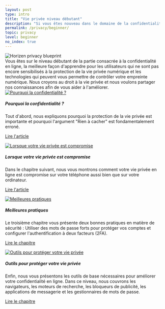 ```yaml
---
layout: post
type: intro
title: "Vie privée niveau débutant"
description: "Si vous êtes nouveau dans le domaine de la confidentialité numérique, vous pouvez savoir où votre vie privée est compromise et comment vous pouvez la protéger."
permalink: /privacy/beginner/
topic: privacy
level: beginner
no_index: true
---
```


<div class="row mb-3">
    <div class="col-md-3">
        <img src="/assets/img/icons/topics/privacy-blueprint.svg" alt="Horizen privacy blueprint" class="lead-icon"/>
    </div>
    <div class="col-md-9 lead">
        Vous êtes sur le niveau débutant de la partie consacrée à la confidentialité en ligne, la meilleure façon d'apprendre pour les utilisateurs qui ne sont pas encore sensibilisés à la protection de la vie privée numérique et les technologies qui peuvent vous permettre de contrôler votre empreinte numérique. Nous croyons au droit à la vie privée et nous voulons partager nos connaissances afin de vous aider à l'améliorer.
    </div>
</div>


<div class="row mt-5">
    <div class="col-md-3">
        <a href="{{ site.baseurl }}{% post_url /privacy/beginner/2023-01-01-the-nothing-to-hide-argument %}">
            <img src="/assets/post_files/privacy/beginner/intro/why.svg" alt="Pourquoi la confidentialité ?" />
        </a>
    </div>
    <div class="col-md-9">
        <h5 class="intro-article-title">Pourquoi la confidentialité ?</h5>
        <p class="mb-1">
            Tout d'abord, nous expliquons pourquoi la protection de la vie privée est importante et pourquoi l'argument "Rien à cacher" est fondamentalement erroné.
        </p>
        <p class="mb-0">
            <a class="font-weight-bold" href="{{ site.baseurl }}{% post_url /privacy/beginner/2023-01-01-the-nothing-to-hide-argument %}">Lire l'article</a>
        </p>
    </div>
</div>

<div class="row mt-5">
    <div class="col-md-3">
        <a href="{{ site.baseurl }}{% post_url /privacy/beginner/2023-02-01-your-phone-and-computer %}">
            <img src="/assets/post_files/privacy/beginner/intro/where.svg" alt="Lorsque votre vie privée est compromise" />
        </a>
    </div>
    <div class="col-md-9">
        <h5 class="intro-article-title">Lorsque votre vie privée est compromise</h5>
        <p class="mb-1">
            Dans le chapitre suivant, nous vous montrons comment votre vie privée en ligne est compromise sur votre téléphone aussi bien que sur votre ordinateur.
        </p>
        <p class="mb-0">
            <a class="font-weight-bold" href="{{ site.baseurl }}{% post_url /privacy/beginner/2023-02-01-your-phone-and-computer %}">Lire l'article</a>
        </p>
    </div>
</div>

<div class="row mt-5">
    <div class="col-md-3">
        <a href="{{ site.baseurl }}{% post_url /privacy/beginner/2023-03-01-best-practices %}">
            <img src="/assets/post_files/privacy/beginner/intro/tools.svg" alt="Meilleures pratiques" />
        </a>
    </div>
    <div class="col-md-9">
        <h5 class="intro-article-title">Meilleures pratiques</h5>
        <p class="mb-1">
            Le troisième chapitre vous présente deux bonnes pratiques en matière de sécurité : Utiliser des mots de passe forts pour protéger vos comptes et configurer l'authentification à deux facteurs (2FA).
        </p>
        <p class="mb-0">
            <a class="font-weight-bold" href="{{ site.baseurl }}{% post_url /privacy/beginner/2023-03-01-best-practices %}">Lire le chapitre</a>
        </p>
    </div>
</div>

<div class="row mt-5">
    <div class="col-md-3">
        <a href="{{ site.baseurl }}{% post_url /privacy/beginner/2023-04-01-tools-to-protect-your-privacy %}">
            <img src="/assets/post_files/privacy/beginner/intro/best.svg" alt="Outils pour protéger votre vie privée" />
        </a>
    </div>
    <div class="col-md-9">
        <h5 class="intro-article-title">Outils pour protéger votre vie privée</h5>
        <p class="mb-1">
            Enfin, nous vous présentons les outils de base nécessaires pour améliorer votre confidentialité en ligne. Dans ce niveau, nous couvrons les navigateurs, les moteurs de recherche, les bloqueurs de publicité, les applications de messagerie et les gestionnaires de mots de passe.
        </p>
        <p class="mb-0">
            <a class="font-weight-bold" href="{{ site.baseurl }}{% post_url /privacy/beginner/2023-04-01-tools-to-protect-your-privacy %}">Lire le chapitre</a>
        </p>
    </div>
</div>
